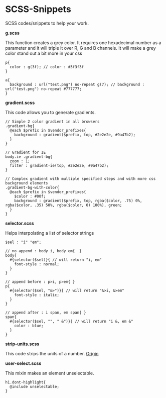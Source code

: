 # SCSS-Snippets

SCSS codes/snippets to help your work.

**g.scss**

This function creates a grey color. It requires one hexadecimal number as a parameter and it will triple it over R, G and B channels. It will make a grey color stand out a bit more in your css

    p{
      color : g(3f); // color : #3f3f3f
    }

    a{
      background : url("test.png") no-repeat g(7); // background : url("test.png") no-repeat #777777;
    }

**gradient.scss**

This code allows you to generate gradients.

    // Simple 2 color gradient in all browsers
    .gradient-bg{
      @each $prefix in $vendor_prefixes{
        background : gradient($prefix, top, #2e2e2e, #9a47b2);
      }
    }

    // Gradient for IE
    body.ie .gradient-bg{
      zoom : 1;
      filter : gradient-ie(top, #2e2e2e, #9a47b2);
    }

    // Complex gradient with multiple specified steps and with more css background elements
    .gradient-bg-with-color{
      @each $prefix in $vendor_prefixes{
        $color : #00f;
        background : gradient($prefix, top, rgba($color, .75) 0%, rgba($color, .35) 50%, rgba($color, 0) 100%), green;
      }
    }

**selector.scss**

Helps interpolating a list of selector strings

    $sel : "i" "em";

    // no append : body i, body em{  }
    body{
      #{selector($sel)}{ // will return "i, em"
        font-style : normal;
      }
    }

    // append before : p>i, p>em{ }
    p{
      #{selector($sel, "&>")}{ // will return "&>i, &>em"
        font-style : italic;
      }
    }

    // append after : i span, em span{ }
    span{
      #{selector($sel, "", " &")}{ // will return "i &, em &"
        color : blue;
      }
    }

**strip-units.scss**

This code strips the units of a number. [Origin](http://stackoverflow.com/questions/12328259/how-do-you-strip-the-unit-from-any-number-in-sass/12335841#12335841)

**user-select.scss**

This mixin makes an element unselectable.

    h1.dont-highlight{
      @include unselectable;
    }
